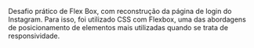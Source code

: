 Desafio prático de Flex Box, com reconstrução da página de login do Instagram. 
Para isso, foi utilizado CSS com Flexbox, uma das abordagens de posicionamento de elementos mais utilizadas quando se trata de responsividade. 